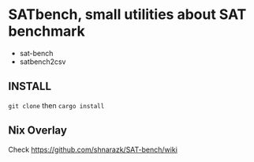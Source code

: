 # SATbench, small utilities about SAT benchmark

- sat-bench
- satbench2csv

## INSTALL

`git clone` then `cargo install`


## Nix Overlay

Check https://github.com/shnarazk/SAT-bench/wiki
